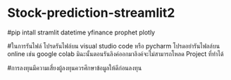# Stock-prediction-streamlit2

#pip intall stramlit datetime yfinance prophet plotly

#ในการรันไฟล์ โปรดรันไฟล์บน visual studio code หรือ pycharm โปรดอย่ารันไฟลล์บน online เช่น google colab มิฉะนั้นตอนรันลิงค์ออกมาลิงค์จะไม่สามารถโหลด Project ที่ทำได้

#การลงทุนมีความเสี่ยงผู้ลงทุนควรศึกษาข้อมูลให้ดีก่อนลงทุน
